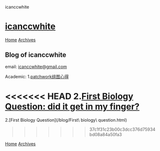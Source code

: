 icanccwhite             

[icanccwhite](/)
================

[Home](/) [Archives](/archives)

Blog of icanccwhite
-----------------------------------------
email: icanccwhite@gmail.com

Academic:
1.[patchwork组图心得](/blog/patchwork组图心得.html)

<<<<<<< HEAD
2.[First Biology Question: did it get in my finger?](/blog/First_biology_question.html)
=======
2.[First Biology Question](/blog/First\ biology\ question.html)


>>>>>>> 37c1f31c23b00c3dcc376d75934bd08a84a50fa3

[Home](/) [Archives](/archives)

